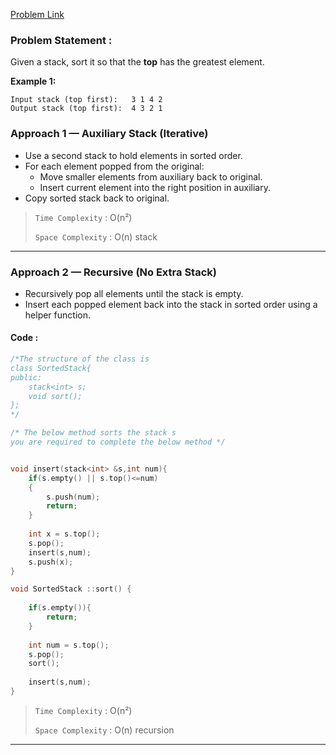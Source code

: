 [Problem Link](https://www.geeksforgeeks.org/problems/sort-a-stack/1)
### Problem Statement : 

Given a stack, sort it so that the **top** has the greatest element.

**Example 1:**

```
Input stack (top first):   3 1 4 2
Output stack (top first):  4 3 2 1

```

### Approach 1 — Auxiliary Stack (Iterative)
- Use a second stack to hold elements in sorted order.
- For each element popped from the original:
  - Move smaller elements from auxiliary back to original.
  - Insert current element into the right position in auxiliary.
- Copy sorted stack back to original.

> `Time Complexity` : O(n²)
> 
> `Space Complexity` : O(n) stack


---

###  Approach 2 — Recursive (No Extra Stack)
- Recursively pop all elements until the stack is empty.
- Insert each popped element back into the stack in sorted order using a helper function.


#### Code :

```cpp
/*The structure of the class is
class SortedStack{
public:
    stack<int> s;
    void sort();
};
*/

/* The below method sorts the stack s
you are required to complete the below method */


void insert(stack<int> &s,int num){
    if(s.empty() || s.top()<=num)
    {
        s.push(num);
        return;
    }
    
    int x = s.top();
    s.pop();
    insert(s,num);
    s.push(x);   
}

void SortedStack ::sort() {
    
    if(s.empty()){
        return;
    }
    
    int num = s.top();
    s.pop();
    sort();
    
    insert(s,num);  
}
```


> `Time Complexity` : O(n²) 
> 
> `Space Complexity` : O(n) recursion

---
